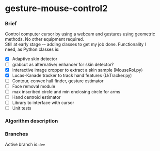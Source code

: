# gesture-mouse-control2

### Brief
Control computer cursor by using a webcam and gestures using geometric methods. No other equipment required.  
Still at early stage -- adding classes to get my job done. Functionality I need, as Python classes is:  
- [x] Adaptive skin detector
- [ ] grabcut as alternative/ enhancer for skin detector?
- [x] Interactive image cropper to extract a skin sample (MouseRoi.py)
- [x] Lucas-Kanade tracker to track hand features (LkTracker.py)
- [ ] Contour, convex hull finder, gesture estimator
- [ ] Face removal module
- [ ] max inscribed circle and min enclosing circle for arms
- [ ] Hand centroid estimator
- [ ] Library to interface with cursor 
- [ ] Unit tests

### Algorithm description

### Branches
Active branch is `dev`
